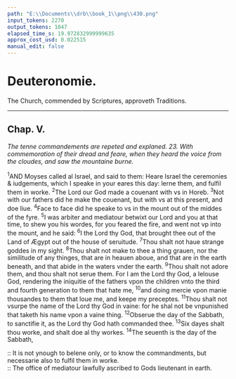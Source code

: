 ```yaml
---
path: "E:\\Documents\\drb\\book_1\\png\\430.png"
input_tokens: 2270
output_tokens: 1047
elapsed_time_s: 19.972832999999635
approx_cost_usd: 0.022515
manual_edit: false
---
```

# Deuteronomie.

[^1]: Apostles, in general is conteined in the law of Moyses, so also are certaine fastes, feastes, rites, ceremonies and other traditions proued and confirmed by general speaches and axiomes written in holie Scriptures, as by our Sauiours wordes to his Apostles Luc. 10. *He that heareth you, heareth me*. S. Paules to other Christians (1. Cor. 10.) *other thinges when I come I wil dispose*. (1. Thess. 2.) *Hold the traditions which you haue lerned*: and the like. Wherupon S. Augustin *Ep. 118. cont. Cresen. c. 33.* geueth this rule, that *albeit an euident example can not be produced of some particular thing, yet the truth of the same scriptures is holden by vs, when we do that pleaseth the whole Church, which the authoritie of Scripture commendeth*. The same he teacheth *Epist. 80.* and in manie other places. So do S. Epiphanius *in compend. fidei Cathol.* S. Hierom. Dialog. cont. Lucifer. c. 4. S. Chrysost. *ho. 4. in 1. Thess.* 4. S. Basil. *de spiritu Sancto, c. 39.* S. Ireneus *li. 3. c. 4.*

<aside>The Church, commended by Scriptures, approveth Traditions.</aside>

<hr>

## Chap. V.

*The tenne commandements are repeted and explaned. 23. With commemoration of their dread and feare, when they heard the voice from the cloudes, and saw the mountaine burne.*

<sup>1</sup>AND Moyses called al Israel, and said to them: Heare Israel the ceremonies & iudgements, which I speake in your eares this day: lerne them, and fulfil them in worke. <sup>2</sup>The Lord our God made a couenant with vs in Horeb. <sup>3</sup>Not with our fathers did he make the couenant, but with vs at this present, and doe liue. <sup>4</sup>Face to face did he speake to vs in the mount out of the middes of the fyre. <sup>5</sup>I was arbiter and mediatour betwixt our Lord and you at that time, to shew you his wordes, for you feared the fire, and went not vp into the mount, and he said: <sup>6</sup>I the Lord thy God, that brought thee out of the Land of Ægypt out of the house of seruitude. <sup>7</sup>Thou shalt not haue strange goddes in my sight. <sup>8</sup>Thou shalt not make to thee a thing grauen, nor the similitude of any thinges, that are in heauen aboue, and that are in the earth beneath, and that abide in the waters vnder the earth. <sup>9</sup>Thou shalt not adore them, and thou shalt not serue them. For I am the Lord thy God, a Ielouse God, rendering the iniquitie of the fathers vpon the children vnto the third and fourth generation to them that hate me, <sup>10</sup>and doing mercie vpon manie thousandes to them that loue me, and keepe my preceptes. <sup>11</sup>Thou shalt not vsurpe the name of the Lord thy God in vaine: for he shal not be vnpunished that taketh his name vpon a vaine thing. <sup>12</sup>Obserue the day of the Sabbath, to sanctifie it, as the Lord thy God hath commanded thee. <sup>13</sup>Six dayes shalt thou worke, and shalt doe al thy workes. <sup>14</sup>The seuenth is the day of the Sabbath,

<aside>:: It is not ynough to belene only, or to know the commandments, but necessarie also to fulfil them in worke.</aside>

<aside>:: The office of mediatour lawfully ascribed to Gods lieutenant in earth.</aside>

[^2]: The tenne commandements.